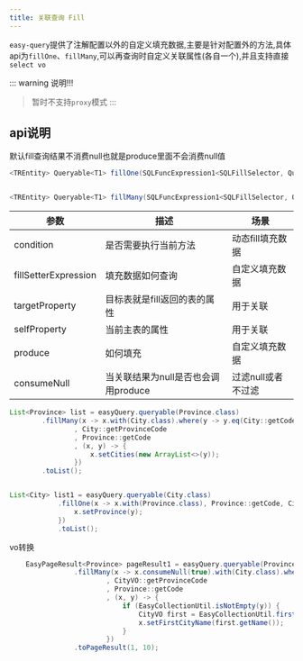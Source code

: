 ```yaml
---
title: 关联查询 Fill
---
```

`easy-query`提供了注解配置以外的自定义填充数据,主要是针对配置外的方法,具体api为`fillOne`、`fillMany`,可以再查询时自定义关联属性(各自一个),并且支持直接`select vo`

::: warning 说明!!!
> 暂时不支持`proxy`模式
:::

## api说明
默认fill查询结果不消费null也就是produce里面不会消费null值
```java
<TREntity> Queryable<T1> fillOne(SQLFuncExpression1<SQLFillSelector, Queryable<TREntity>> fillSetterExpression, Property<TREntity, ?> targetProperty, Property<T1, ?> selfProperty, BiConsumer<T1, TREntity> produce)


<TREntity> Queryable<T1> fillMany(SQLFuncExpression1<SQLFillSelector, Queryable<TREntity>> fillSetterExpression, Property<TREntity, ?> targetProperty,Property<T1, ?> selfProperty,  BiConsumer<T1, Collection<TREntity>> produce)
```

参数  | 描述 | 场景 
--- | --- | --- 
condition | 是否需要执行当前方法  | 动态fill填充数据
fillSetterExpression | 填充数据如何查询 | 自定义填充数据
targetProperty | 目标表就是fill返回的表的属性  | 用于关联
selfProperty | 当前主表的属性  | 用于关联
produce | 如何填充  | 自定义填充数据
consumeNull | 当关联结果为null是否也会调用produce  | 过滤null或者不过滤

```java
List<Province> list = easyQuery.queryable(Province.class)
        .fillMany(x -> x.with(City.class).where(y -> y.eq(City::getCode, "3306"))
                , City::getProvinceCode
                , Province::getCode
                , (x, y) -> {
                    x.setCities(new ArrayList<>(y));
                })
        .toList();


List<City> list1 = easyQuery.queryable(City.class)
            .fillOne(x -> x.with(Province.class), Province::getCode, City::getProvinceCode, (x, y) -> {
                x.setProvince(y);
            })
            .toList();
```

vo转换
```java
    EasyPageResult<Province> pageResult1 = easyQuery.queryable(Province.class)
                .fillMany(x -> x.consumeNull(true).with(City.class).where(y -> y.eq(City::getCode, "3306")).select(CityVO.class)//填充数据转成CityVO,
                        , CityVO::getProvinceCode
                        , Province::getCode
                        , (x, y) -> {
                            if (EasyCollectionUtil.isNotEmpty(y)) {
                                CityVO first = EasyCollectionUtil.first(y);//获取第一条city并且赋值
                                x.setFirstCityName(first.getName());
                            }
                        })
                .toPageResult(1, 10);
```